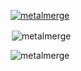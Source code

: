 <p align="center"> <a href="https://github.com/ryo-ma/github-profile-trophy"><img src="https://github-profile-trophy.vercel.app/?username=metalmerge&theme=darkhub&margin-w=10&no-bg=true&column=-1" alt="metalmerge"/></a></p>

<p align="center">&nbsp;<img align="center" src="https://github-readme-stats-eight-theta.vercel.app/api?username=metalmerge&show_icons=true&locale=en&theme=dark" alt="metalmerge" /></p>

<p align="center"><img align="center" src="https://github-readme-stats-eight-theta.vercel.app/api/top-langs?username=metalmerge&show_icons=true&locale=en&theme=dark" alt="metalmerge" /></p>
